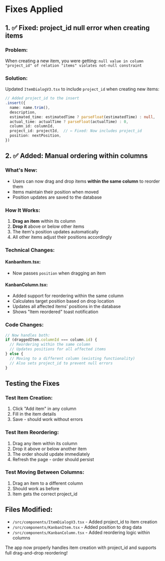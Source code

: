 # Fixes Applied

## 1. ✅ Fixed: project_id null error when creating items

### Problem:
When creating a new item, you were getting: `null value in column "project_id" of relation "items" violates not-null constraint`

### Solution:
Updated `ItemDialogV3.tsx` to include `project_id` when creating new items:
```typescript
// Added project_id to the insert
.insert({
  name: name.trim(),
  description,
  estimated_time: estimatedTime ? parseFloat(estimatedTime) : null,
  actual_time: actualTime ? parseFloat(actualTime) : 0,
  column_id: columnId,
  project_id: projectId,  // ← Fixed: Now includes project_id
  position: nextPosition,
})
```

## 2. ✅ Added: Manual ordering within columns

### What's New:
- Users can now drag and drop items **within the same column** to reorder them
- Items maintain their position when moved
- Position updates are saved to the database

### How It Works:
1. **Drag an item** within its column
2. **Drop it** above or below other items
3. The item's position updates automatically
4. All other items adjust their positions accordingly

### Technical Changes:

#### KanbanItem.tsx:
- Now passes `position` when dragging an item

#### KanbanColumn.tsx:
- Added support for reordering within the same column
- Calculates target position based on drop location
- Updates all affected items' positions in the database
- Shows "Item reordered" toast notification

### Code Changes:
```typescript
// Now handles both:
if (draggedItem.columnId === column.id) {
  // Reordering within the same column
  // Updates positions for all affected items
} else {
  // Moving to a different column (existing functionality)
  // Also sets project_id to prevent null errors
}
```

## Testing the Fixes

### Test Item Creation:
1. Click "Add item" in any column
2. Fill in the item details
3. Save - should work without errors

### Test Item Reordering:
1. Drag any item within its column
2. Drop it above or below another item
3. The order should update immediately
4. Refresh the page - order should persist

### Test Moving Between Columns:
1. Drag an item to a different column
2. Should work as before
3. Item gets the correct project_id

## Files Modified:
- `/src/components/ItemDialogV3.tsx` - Added project_id to item creation
- `/src/components/KanbanItem.tsx` - Added position to drag data
- `/src/components/KanbanColumn.tsx` - Added reordering logic within columns

The app now properly handles item creation with project_id and supports full drag-and-drop reordering!